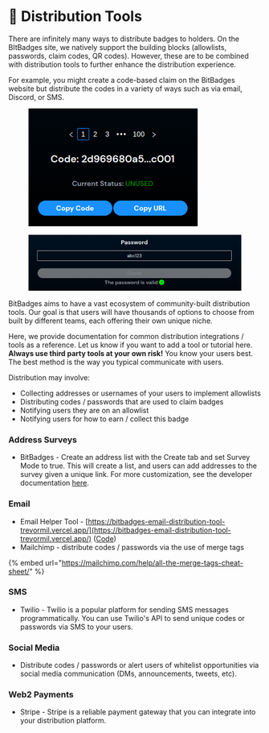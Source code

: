 # 🔀 Distribution Tools

There are infinitely many ways to distribute badges to holders. On the BItBadges site, we natively support the building blocks (allowlists, passwords, claim codes, QR codes). However, these are to be combined with distribution tools to further enhance the distribution experience.

For example, you might create a code-based claim on the BitBadges website but distribute the codes in a variety of ways such as via email, Discord, or SMS.

<figure><img src="../.gitbook/assets/image (1) (1) (1).png" alt=""><figcaption></figcaption></figure>

<figure><img src="../.gitbook/assets/image (2) (1).png" alt=""><figcaption></figcaption></figure>

BitBadges aims to have a vast ecosystem of community-built distribution tools. Our goal is that users will have thousands of options to choose from built by different teams, each offering their own unique niche.

Here, we provide documentation for common distribution integrations / tools as a reference. Let us know if you want to add a tool or tutorial here. **Always use third party tools at your own risk!** You know your users best. The best method is the way you typical communicate with users.

Distribution may involve:

* Collecting addresses or usernames of your users to implement allowlists
* Distributing codes / passwords that are used to claim badges
* Notifying users they are on an allowlist
* Notifying users for how to earn / collect this badge

### Address Surveys

* BitBadges - Create an address list with the Create tab and set Survey Mode to true. This will create a list, and users can add addresses to the survey given a unique link. For more customization, see the developer documentation [here](../for-developers/tutorials/custom-address-surveys.md).

### Email

* Email Helper Tool - [https://bitbadges-email-distribution-tool-trevormil.vercel.app/](https://bitbadges-email-distribution-tool-trevormil.vercel.app/) ([Code](https://github.com/BitBadges/bitbadges-email-distribution-tool))
* Mailchimp - distribute codes / passwords via the use of merge tags

{% embed url="https://mailchimp.com/help/all-the-merge-tags-cheat-sheet/" %}

### SMS

* Twilio - Twilio is a popular platform for sending SMS messages programmatically. You can use Twilio's API to send unique codes or passwords via SMS to your users.

### Social Media

* Distribute codes / passwords or alert users of whitelist opportunities via social media communication (DMs, announcements, tweets, etc).

### Web2 Payments

* Stripe - Stripe is a reliable payment gateway that you can integrate into your distribution platform.
